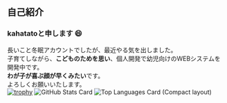 ## 自己紹介
### kahatatoと申します 😄
長いこと冬眠アカウントでしたが、最近やる気を出しました。\
子育てしながら、**こどものためを思い**、個人開発で幼児向けのWEBシステムを開発中です。\
**わが子が喜ぶ顔が早くみたい**です。\
よろしくお願いいたします。\
[![trophy](https://github-profile-trophy.vercel.app/?username=kahatato)](https://github.com/ryo-ma/github-profile-trophy)
![GitHub Stats Card](https://github-readme-stats.vercel.app/api?username=kahatato&count_private=true&theme=merko&show_icons=true")
![Top Languages Card (Compact layout)](https://github-readme-stats.vercel.app/api/top-langs/?username=kahatato&layout=compact&theme=merko)
<!--
**kahatato/kahatato** is a ✨ _special_ ✨ repository because its `README.md` (this file) appears on your GitHub profile.

Here are some ideas to get you started:

- 🔭 I’m currently working on ...
- 🌱 I’m currently learning ...
- 👯 I’m looking to collaborate on ...
- 🤔 I’m looking for help with ...
- 💬 Ask me about ...
- 📫 How to reach me: ...
- 😄 Pronouns: ...
- ⚡ Fun fact: ...
-->
